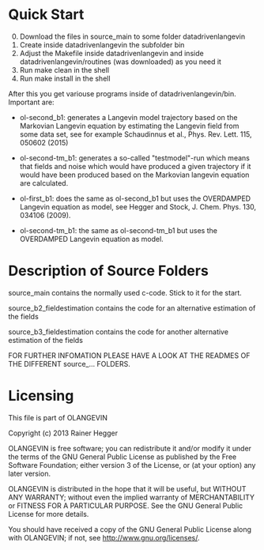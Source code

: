 # Quick Start

0) Download the files in source_main to some folder datadrivenlangevin
1) Create inside datadrivenlangevin the subfolder bin
2) Adjust the Makefile inside datadrivenlangevin and inside datadrivenlangevin/routines
(was downloaded) as you need it
3) Run make clean in the shell
4) Run make install in the shell

After this you get variouse programs inside of datadrivenlangevin/bin. Important are:

- ol-second_b1: generates a Langevin model trajectory based on the Markovian Langevin
equation by estimating the Langevin field from some data set, see for example
Schaudinnus et al.,  Phys. Rev. Lett. 115, 050602 (2015)

- ol-second-tm_b1: generates a so-called "testmodel"-run which means that fields and 
noise which would have produced a given trajectory if it would have been produced based
on the Markovian langevin equation are calculated. 

- ol-first_b1: does the same as ol-second_b1 but uses the OVERDAMPED Langevin equation
as model, see Hegger and Stock, J. Chem. Phys. 130, 034106 (2009).

- ol-second-tm_b1: the same as ol-second-tm_b1 but uses the OVERDAMPED Langevin equation
as model.

# Description of Source Folders

source_main contains the normally used c-code. Stick to it for the start.

source_b2_fieldestimation contains the code for an alternative estimation of the fields

source_b3_fieldestimation contains the code for another alternative estimation of the fields

FOR FURTHER INFOMATION PLEASE HAVE A LOOK AT THE READMES OF THE DIFFERENT source_... FOLDERS.

# Licensing
This file is part of OLANGEVIN

Copyright (c) 2013 Rainer Hegger

OLANGEVIN is free software; you can redistribute it and/or modify
it under the terms of the GNU General Public License as published by
the Free Software Foundation; either version 3 of the License, or
(at your option) any later version.

OLANGEVIN is distributed in the hope that it will be useful,
but WITHOUT ANY WARRANTY; without even the implied warranty of
MERCHANTABILITY or FITNESS FOR A PARTICULAR PURPOSE.  See the
GNU General Public License for more details.

You should have received a copy of the GNU General Public License
along with OLANGEVIN; if not, see <http://www.gnu.org/licenses/>.
